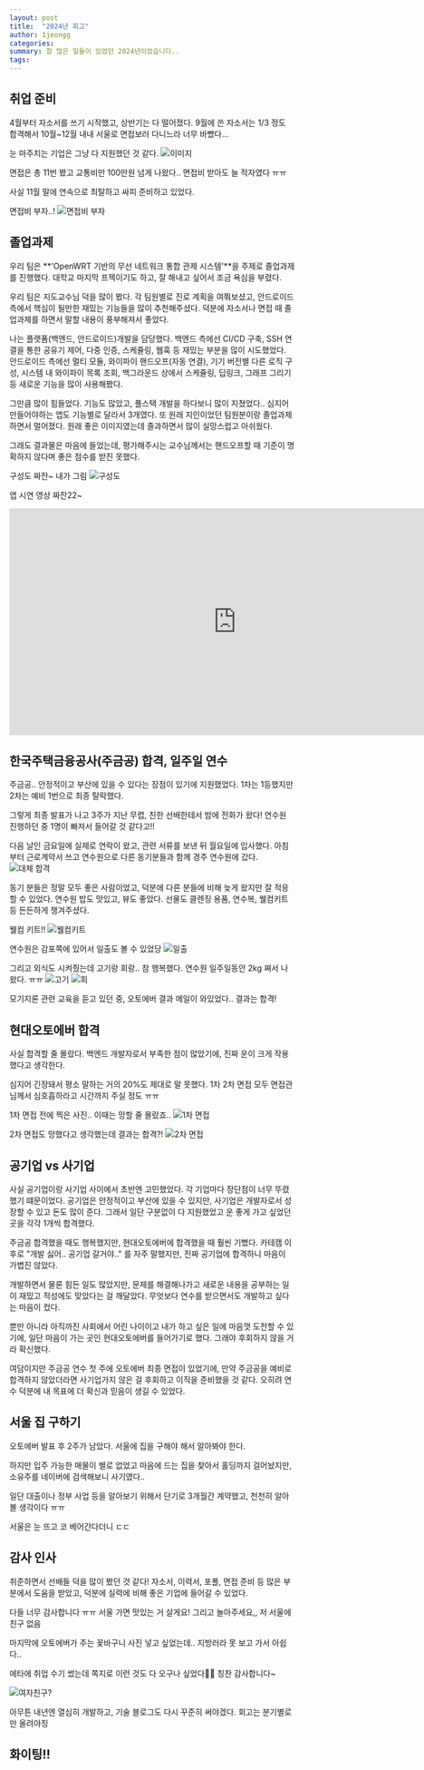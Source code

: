 ```yaml
---
layout: post
title:  "2024년 회고"
author: 1jeongg
categories:
summary: 참 많은 일들이 있었던 2024년이었습니다..
tags:
---
```


## 취업 준비
4월부터 자소서를 쓰기 시작했고, 상반기는 다 떨어졌다.
9월에 쓴 자소서는 1/3 정도 합격해서 10월~12월 내내 서울로 면접보러 다니느라 너무 바빴다...

눈 마주치는 기업은 그냥 다 지원했던 것 같다.
![이미지](https://1jeongg.notion.site/image/https%3A%2F%2Fprod-files-secure.s3.us-west-2.amazonaws.com%2Fc256e108-fd9a-4c15-9548-7caa838d19b2%2F2ba784d5-42ce-4639-b9af-495022892b9a%2Fimage.png?table=block&id=16eb79bd-4711-80e2-8124-ec9ae5be5e57&spaceId=c256e108-fd9a-4c15-9548-7caa838d19b2&width=880&userId=&cache=v2)

면접은 총 11번 봤고 교통비만 100만원 넘게 나왔다.. 면접비 받아도 늘 적자였다 ㅠㅠ

사실 11월 말에 연속으로 최탈하고 싸피 준비하고 있었다.

면접비 부자..!
![면접비 부자](https://1jeongg.notion.site/image/https%3A%2F%2Fprod-files-secure.s3.us-west-2.amazonaws.com%2Fc256e108-fd9a-4c15-9548-7caa838d19b2%2F4fecb8be-7132-46c3-872e-379dedd17b13%2Fimage.png?table=block&id=16eb79bd-4711-80d2-9c5a-e6d29cfa9da9&spaceId=c256e108-fd9a-4c15-9548-7caa838d19b2&width=1420&userId=&cache=v2)

## 졸업과제
우리 팀은 **'OpenWRT 기반의 무선 네트워크 통합 관제 시스템'**을 주제로 졸업과제를 진행했다.
대학교 마지막 프젝이기도 하고, 잘 해내고 싶어서 조금 욕심을 부렸다.

우리 팀은 지도교수님 덕을 많이 봤다. 각 팀원별로 진로 계획을 여쭤보셨고, 안드로이드 측에서 핵심이 될만한 재밌는 기능들을 많이 추천해주셨다.
덕분에 자소서나 면접 때 졸업과제를 하면서 말할 내용이 풍부해져서 좋았다.

나는 플랫폼(백엔드, 안드로이드)개발을 담당했다. 백엔드 측에선 CI/CD 구축, SSH 연결을 통한 공유기 제어, 다중 인증, 스케쥴링, 웹훅 등 재밌는 부분을 많이 시도했었다.
안드로이드 측에선 멀티 모듈, 와이파이 핸드오프(자동 연결), 기기 버전별 다른 로직 구성, 시스템 내 와이파이 목록 조회, 백그라운드 상에서 스케쥴링, 딥링크, 그래프 그리기 등 새로운 기능을 많이 사용해봤다.

그만큼 많이 힘들었다. 기능도 많았고, 풀스택 개발을 하다보니 많이 지쳤었다.. 심지어 만들어야하는 앱도 기능별로 달라서 3개였다.
또 원래 지인이었던 팀원분이랑 졸업과제하면서 멀어졌다. 원래 좋은 이미지였는데 졸과하면서 많이 실망스럽고 아쉬웠다.

그래도 결과물은 마음에 들었는데, 평가해주시는 교수님께서는 핸드오프할 때 기준이 명확하지 않다며 좋은 점수를 받진 못했다.

구성도 짜잔~ 내가 그림
![구성도](https://1jeongg.notion.site/image/https%3A%2F%2Fprod-files-secure.s3.us-west-2.amazonaws.com%2Fc256e108-fd9a-4c15-9548-7caa838d19b2%2F032771c4-8f05-4faa-9cc3-ef86abdb21e9%2Fimage.png?table=block&id=16fb79bd-4711-8015-a158-f9b4411bb0a7&spaceId=c256e108-fd9a-4c15-9548-7caa838d19b2&width=1420&userId=&cache=v2)

앱 시연 영상 짜잔22~
<iframe width="800" height="400" src="https://www.youtube.com/embed/cqs0ah1-_uo" frameborder="0" allowfullscreen></iframe>

## 한국주택금융공사(주금공) 합격, 일주일 연수
주금공.. 안정적이고 부산에 있을 수 있다는 장점이 있기에 지원했었다. 1차는 1등했지만 2차는 예비 1번으로 최종 탈락했다.

그렇게 최종 발표가 나고 3주가 지난 무렵, 친한 선배한테서 밤에 전화가 왔다! 연수원 진행하던 중 1명이 빠져서 들어갈 것 같다고!!

다음 날인 금요일에 실제로 연락이 왔고, 관련 서류를 보낸 뒤 월요일에 입사했다. 아침부터 근로계약서 쓰고 연수원으로 다른 동기분들과 함께 경주 연수원에 갔다.
![대체 합격](https://1jeongg.notion.site/image/https%3A%2F%2Fprod-files-secure.s3.us-west-2.amazonaws.com%2Fc256e108-fd9a-4c15-9548-7caa838d19b2%2F65f421fe-f1e3-4d75-8057-fa3302279f8d%2Fimage.png?table=block&id=16fb79bd-4711-8038-9a27-e43ce9223f9a&spaceId=c256e108-fd9a-4c15-9548-7caa838d19b2&width=1110&userId=&cache=v2)

동기 분들은 정말 모두 좋은 사람이었고, 덕분에 다른 분들에 비해 늦게 왔지만 잘 적응할 수 있었다. 연수원 밥도 맛있고, 뷰도 좋았다. 선물도 클렌징 용품, 연수복, 웰컴키트 등 든든하게 챙겨주셨다.

웰컴 키트!!
![웰컴키트](https://1jeongg.notion.site/image/https%3A%2F%2Fprod-files-secure.s3.us-west-2.amazonaws.com%2Fc256e108-fd9a-4c15-9548-7caa838d19b2%2Fc6e44251-557b-410a-83cb-50362cac1ce5%2Fimage.png?table=block&id=16fb79bd-4711-8030-bf03-f9c5fc265e11&spaceId=c256e108-fd9a-4c15-9548-7caa838d19b2&width=1420&userId=&cache=v2)

연수원은 감포쪽에 있어서 일출도 볼 수 있었당
![일출](https://1jeongg.notion.site/image/https%3A%2F%2Fprod-files-secure.s3.us-west-2.amazonaws.com%2Fc256e108-fd9a-4c15-9548-7caa838d19b2%2F717dfb91-aa1d-43fe-827e-afafccb4585f%2Fimage.png?table=block&id=16fb79bd-4711-8043-806d-ebd4aaf29a7e&spaceId=c256e108-fd9a-4c15-9548-7caa838d19b2&width=1420&userId=&cache=v2)

그리고 외식도 시켜줬는데 고기랑 회랑.. 참 행복했다. 연수원 일주일동안 2kg 쪄서 나왔다. ㅠㅠ
![고기](https://1jeongg.notion.site/image/https%3A%2F%2Fprod-files-secure.s3.us-west-2.amazonaws.com%2Fc256e108-fd9a-4c15-9548-7caa838d19b2%2F4e47ac86-13ad-450f-b76b-4d49675a5ddc%2Fimage.png?table=block&id=16fb79bd-4711-809c-a046-f9acbac3fe28&spaceId=c256e108-fd9a-4c15-9548-7caa838d19b2&width=1420&userId=&cache=v2)
![회](https://1jeongg.notion.site/image/https%3A%2F%2Fprod-files-secure.s3.us-west-2.amazonaws.com%2Fc256e108-fd9a-4c15-9548-7caa838d19b2%2Fa3ac4d68-af3b-4d86-9224-7640fd2a458c%2Fimage.png?table=block&id=16fb79bd-4711-8062-a3cb-fd946aa5070b&spaceId=c256e108-fd9a-4c15-9548-7caa838d19b2&width=1420&userId=&cache=v2)

모기지론 관련 교육을 듣고 있던 중, 오토에버 결과 메일이 와있었다.. 결과는 합격!

## 현대오토에버 합격
사실 합격할 줄 몰랐다. 백엔드 개발자로서 부족한 점이 많았기에, 진짜 운이 크게 작용했다고 생각한다.

심지어 긴장돼서 평소 말하는 거의 20%도 제대로 말 못했다. 1차 2차 면접 모두 면접관님께서 심호흡하라고 시간까지 주실 정도 ㅠㅠ

1차 면접 전에 찍은 사진.. 이때는 망할 줄 몰랐죠..
![1차 면접](https://1jeongg.notion.site/image/https%3A%2F%2Fprod-files-secure.s3.us-west-2.amazonaws.com%2Fc256e108-fd9a-4c15-9548-7caa838d19b2%2Fabfeea36-f393-49cc-b122-f100683e21f9%2Fimage.png?table=block&id=16fb79bd-4711-80a8-8597-cfe3012a5414&spaceId=c256e108-fd9a-4c15-9548-7caa838d19b2&width=1420&userId=&cache=v2)

2차 면접도 망했다고 생각했는데 결과는 합격?!
![2차 면접](https://1jeongg.notion.site/image/https%3A%2F%2Fprod-files-secure.s3.us-west-2.amazonaws.com%2Fc256e108-fd9a-4c15-9548-7caa838d19b2%2F4a4cd101-c577-4dac-a2a5-f3319777c64c%2Fimage.png?table=block&id=16eb79bd-4711-80d7-8534-f3a1425dbe72&spaceId=c256e108-fd9a-4c15-9548-7caa838d19b2&width=1290&userId=&cache=v2)

## 공기업 vs 사기업
사실 공기업이랑 사기업 사이에서 초반엔 고민했었다. 각 기업마다 장단점이 너무 뚜렸했기 떄문이었다. 
공기업은 안정적이고 부산에 있을 수 있지만, 사기업은 개발자로서 성장할 수 있고 돈도 많이 준다.
그래서 일단 구분없이 다 지원했었고 운 좋게 가고 싶었던 곳을 각각 1개씩 합격했다.

주금공 합격했을 때도 행복했지만, 현대오토에버에 합격했을 때 훨씬 기뻤다. 
카테캠 이후로 "개발 싫어.. 공기업 갈거야.." 를 자주 말했지만, 진짜 공기업에 합격하니 마음이 가볍진 않았다.

개발하면서 물론 힘든 일도 많았지만, 문제를 해결해나가고 새로운 내용을 공부하는 일이 재밌고 적성에도 맞았다는 걸 깨달았다.
무엇보다 연수를 받으면서도 개발하고 싶다는 마음이 컸다.

뿐만 아니라 아직까진 사회에서 어린 나이이고 내가 하고 싶은 일에 마음껏 도전할 수 있기에, 일단 마음이 가는 곳인 현대오토에버를 들어가기로 했다. 그래야 후회하지 않을 거라 확신했다.

여담이지만 주금공 연수 첫 주에 오토에버 최종 면접이 있었기에, 만약 주금공을 예비로 합격하지 않았더라면 사기업가지 않은 걸 후회하고 이직을 준비했을 것 같다.
오히려 연수 덕분에 내 목표에 더 확신과 믿음이 생길 수 있었다.

## 서울 집 구하기
오토에버 발표 후 2주가 남았다. 서울에 집을 구해야 해서 알아봐야 한다.

하지만 입주 가능한 매물이 별로 없었고 마음에 드는 집을 찾아서 홀딩까지 걸어놨지만, 소유주를 네이버에 검색해보니 사기였다..

일단 대출이나 정부 사업 등을 알아보기 위해서 단기로 3개월간 계약했고, 천천히 알아볼 생각이다 ㅠㅠ

서울은 눈 뜨고 코 베어간다더니 ㄷㄷ

## 감사 인사
취준하면서 선배들 덕을 많이 봤던 것 같다! 자소서, 이력서, 포폴, 면접 준비 등 많은 부분에서 도움을 받았고, 덕분에 실력에 비해 좋은 기업에 들어갈 수 있었다.

다들 너무 감사합니다 ㅠㅠ 서울 가면 맛있는 거 살게요! 그리고 놀아주세요,, 저 서울에 친구 없음

마지막에 오토에버가 주는 꽃바구니 사진 넣고 싶었는데.. 지방러라 못 보고 가서 아쉽다..

에타에 취업 수기 썼는데 쪽지로 이런 것도 다 오구나 싶었다🥵🤣 칭찬 감사합니다~

![여자친구?](https://1jeongg.notion.site/image/https%3A%2F%2Fprod-files-secure.s3.us-west-2.amazonaws.com%2Fc256e108-fd9a-4c15-9548-7caa838d19b2%2Fdd2e4d7a-3db2-48b4-8d71-f146547d97fd%2Fimage.png?table=block&id=16fb79bd-4711-800d-aa7a-f2a0d7266e45&spaceId=c256e108-fd9a-4c15-9548-7caa838d19b2&width=1420&userId=&cache=v2)

아무튼 내년엔 열심히 개발하고, 기술 블로그도 다시 꾸준히 써야겠다. 회고는 분기별로만 올려야징

## 화이팅!!
